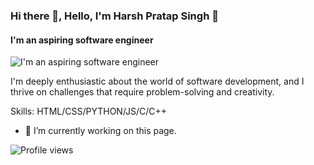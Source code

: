 ### Hi there 👋,  Hello, I'm Harsh Pratap Singh 👋
####  I'm an aspiring software engineer
![ I'm an aspiring software engineer](https://www.notion.so/new-day-57084103fc174621bbf76a6ce30a8e8b?pvs=4#a6233b8d47094af2854d21783043700e)

I'm deeply enthusiastic about the world of software development, and I thrive on challenges that require problem-solving and creativity. 



Skills: HTML/CSS/PYTHON/JS/C/C++

- 🔭 I’m currently working on this page. 


![Profile views](https://gpvc.arturio.dev/Harsh-Pratap-Singh)  
